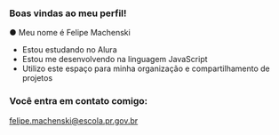 ### Boas vindas ao meu perfil! 

● Meu nome é Felipe Machenski

- Estou estudando no Alura
- Estou me desenvolvendo na linguagem JavaScript
- Utilizo este espaço para minha organização e compartilhamento de projetos

  
### Você entra em contato comigo:

felipe.machenski@escola.pr.gov.br

